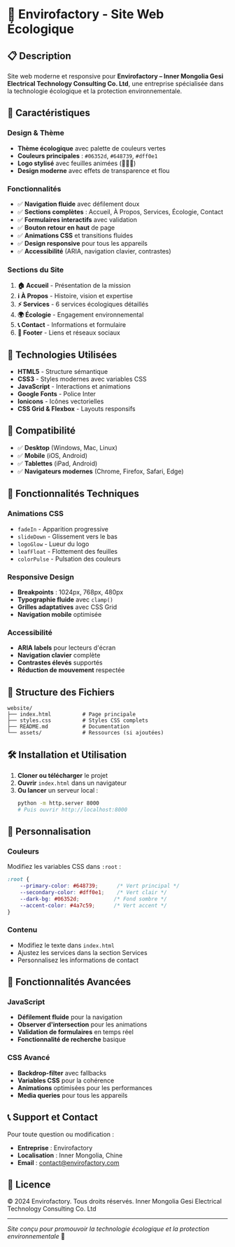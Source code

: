 # 🌿 Envirofactory - Site Web Écologique

## 📋 Description

Site web moderne et responsive pour **Envirofactory – Inner Mongolia Gesi Electrical Technology Consulting Co. Ltd**, une entreprise spécialisée dans la technologie écologique et la protection environnementale.

## 🎨 Caractéristiques

### Design & Thème
- **Thème écologique** avec palette de couleurs vertes
- **Couleurs principales** : `#06352d`, `#648739`, `#dff0e1`
- **Logo stylisé** avec feuilles animées (🌿🌱🍃)
- **Design moderne** avec effets de transparence et flou

### Fonctionnalités
- ✅ **Navigation fluide** avec défilement doux
- ✅ **Sections complètes** : Accueil, À Propos, Services, Écologie, Contact
- ✅ **Formulaires interactifs** avec validation
- ✅ **Bouton retour en haut** de page
- ✅ **Animations CSS** et transitions fluides
- ✅ **Design responsive** pour tous les appareils
- ✅ **Accessibilité** (ARIA, navigation clavier, contrastes)

### Sections du Site
1. **🏠 Accueil** - Présentation de la mission
2. **ℹ️ À Propos** - Histoire, vision et expertise
3. **⚡ Services** - 6 services écologiques détaillés
4. **🌍 Écologie** - Engagement environnemental
5. **📞 Contact** - Informations et formulaire
6. **🦶 Footer** - Liens et réseaux sociaux

## 🚀 Technologies Utilisées

- **HTML5** - Structure sémantique
- **CSS3** - Styles modernes avec variables CSS
- **JavaScript** - Interactions et animations
- **Google Fonts** - Police Inter
- **Ionicons** - Icônes vectorielles
- **CSS Grid & Flexbox** - Layouts responsifs

## 📱 Compatibilité

- ✅ **Desktop** (Windows, Mac, Linux)
- ✅ **Mobile** (iOS, Android)
- ✅ **Tablettes** (iPad, Android)
- ✅ **Navigateurs modernes** (Chrome, Firefox, Safari, Edge)

## 🎯 Fonctionnalités Techniques

### Animations CSS
- `fadeIn` - Apparition progressive
- `slideDown` - Glissement vers le bas
- `logoGlow` - Lueur du logo
- `leafFloat` - Flottement des feuilles
- `colorPulse` - Pulsation des couleurs

### Responsive Design
- **Breakpoints** : 1024px, 768px, 480px
- **Typographie fluide** avec `clamp()`
- **Grilles adaptatives** avec CSS Grid
- **Navigation mobile** optimisée

### Accessibilité
- **ARIA labels** pour lecteurs d'écran
- **Navigation clavier** complète
- **Contrastes élevés** supportés
- **Réduction de mouvement** respectée

## 📁 Structure des Fichiers

```
website/
├── index.html          # Page principale
├── styles.css          # Styles CSS complets
├── README.md           # Documentation
└── assets/             # Ressources (si ajoutées)
```

## 🛠️ Installation et Utilisation

1. **Cloner ou télécharger** le projet
2. **Ouvrir** `index.html` dans un navigateur
3. **Ou lancer** un serveur local :
   ```bash
   python -m http.server 8000
   # Puis ouvrir http://localhost:8000
   ```

## 🎨 Personnalisation

### Couleurs
Modifiez les variables CSS dans `:root` :
```css
:root {
    --primary-color: #648739;      /* Vert principal */
    --secondary-color: #dff0e1;    /* Vert clair */
    --dark-bg: #06352d;           /* Fond sombre */
    --accent-color: #4a7c59;      /* Vert accent */
}
```

### Contenu
- Modifiez le texte dans `index.html`
- Ajustez les services dans la section Services
- Personnalisez les informations de contact

## 🌟 Fonctionnalités Avancées

### JavaScript
- **Défilement fluide** pour la navigation
- **Observer d'intersection** pour les animations
- **Validation de formulaires** en temps réel
- **Fonctionnalité de recherche** basique

### CSS Avancé
- **Backdrop-filter** avec fallbacks
- **Variables CSS** pour la cohérence
- **Animations** optimisées pour les performances
- **Media queries** pour tous les appareils

## 📞 Support et Contact

Pour toute question ou modification :
- **Entreprise** : Envirofactory
- **Localisation** : Inner Mongolia, Chine
- **Email** : contact@envirofactory.com

## 📄 Licence

© 2024 Envirofactory. Tous droits réservés.
Inner Mongolia Gesi Electrical Technology Consulting Co. Ltd

---

*Site conçu pour promouvoir la technologie écologique et la protection environnementale* 🌱
